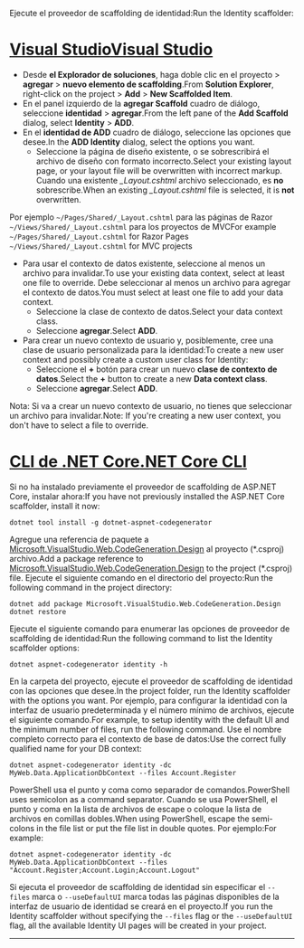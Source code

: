<span data-ttu-id="2fc3a-101">Ejecute el proveedor de scaffolding de identidad:</span><span class="sxs-lookup"><span data-stu-id="2fc3a-101">Run the Identity scaffolder:</span></span>

# <a name="visual-studiotabvisual-studio"></a>[<span data-ttu-id="2fc3a-102">Visual Studio</span><span class="sxs-lookup"><span data-stu-id="2fc3a-102">Visual Studio</span></span>](#tab/visual-studio)

* <span data-ttu-id="2fc3a-103">Desde **el Explorador de soluciones**, haga doble clic en el proyecto > **agregar** > **nuevo elemento de scaffolding**.</span><span class="sxs-lookup"><span data-stu-id="2fc3a-103">From **Solution Explorer**, right-click on the project > **Add** > **New Scaffolded Item**.</span></span>
* <span data-ttu-id="2fc3a-104">En el panel izquierdo de la **agregar Scaffold** cuadro de diálogo, seleccione **identidad** > **agregar**.</span><span class="sxs-lookup"><span data-stu-id="2fc3a-104">From the left pane of the **Add Scaffold** dialog, select **Identity** > **ADD**.</span></span>
* <span data-ttu-id="2fc3a-105">En el **identidad de ADD** cuadro de diálogo, seleccione las opciones que desee.</span><span class="sxs-lookup"><span data-stu-id="2fc3a-105">In the **ADD Identity** dialog, select the options you want.</span></span>
  * <span data-ttu-id="2fc3a-106">Seleccione la página de diseño existente, o se sobrescribirá el archivo de diseño con formato incorrecto.</span><span class="sxs-lookup"><span data-stu-id="2fc3a-106">Select your existing layout page, or your layout file will be overwritten with incorrect markup.</span></span> <span data-ttu-id="2fc3a-107">Cuando una existente  *\_Layout.cshtml* archivo seleccionado, es **no** sobrescribe.</span><span class="sxs-lookup"><span data-stu-id="2fc3a-107">When an existing *\_Layout.cshtml* file is selected, it is **not** overwritten.</span></span>

 <span data-ttu-id="2fc3a-108">Por ejemplo `~/Pages/Shared/_Layout.cshtml` para las páginas de Razor `~/Views/Shared/_Layout.cshtml` para los proyectos de MVC</span><span class="sxs-lookup"><span data-stu-id="2fc3a-108">For example `~/Pages/Shared/_Layout.cshtml` for Razor Pages `~/Views/Shared/_Layout.cshtml` for MVC projects</span></span>
* <span data-ttu-id="2fc3a-109">Para usar el contexto de datos existente, seleccione al menos un archivo para invalidar.</span><span class="sxs-lookup"><span data-stu-id="2fc3a-109">To use your existing data context, select at least one file to override.</span></span> <span data-ttu-id="2fc3a-110">Debe seleccionar al menos un archivo para agregar el contexto de datos.</span><span class="sxs-lookup"><span data-stu-id="2fc3a-110">You must select at least one file to add your data context.</span></span>
  * <span data-ttu-id="2fc3a-111">Seleccione la clase de contexto de datos.</span><span class="sxs-lookup"><span data-stu-id="2fc3a-111">Select your data context class.</span></span>
  * <span data-ttu-id="2fc3a-112">Seleccione **agregar**.</span><span class="sxs-lookup"><span data-stu-id="2fc3a-112">Select **ADD**.</span></span>
* <span data-ttu-id="2fc3a-113">Para crear un nuevo contexto de usuario y, posiblemente, cree una clase de usuario personalizada para la identidad:</span><span class="sxs-lookup"><span data-stu-id="2fc3a-113">To create a new user context and possibly create a custom user class for Identity:</span></span>
  * <span data-ttu-id="2fc3a-114">Seleccione el **+** botón para crear un nuevo **clase de contexto de datos**.</span><span class="sxs-lookup"><span data-stu-id="2fc3a-114">Select the **+** button to create a new **Data context class**.</span></span>
  * <span data-ttu-id="2fc3a-115">Seleccione **agregar**.</span><span class="sxs-lookup"><span data-stu-id="2fc3a-115">Select **ADD**.</span></span>

<span data-ttu-id="2fc3a-116">Nota: Si va a crear un nuevo contexto de usuario, no tienes que seleccionar un archivo para invalidar.</span><span class="sxs-lookup"><span data-stu-id="2fc3a-116">Note: If you're creating a new user context, you don't have to select a file to override.</span></span>

# <a name="net-core-clitabnetcore-cli"></a>[<span data-ttu-id="2fc3a-117">CLI de .NET Core</span><span class="sxs-lookup"><span data-stu-id="2fc3a-117">.NET Core CLI</span></span>](#tab/netcore-cli)

<span data-ttu-id="2fc3a-118">Si no ha instalado previamente el proveedor de scaffolding de ASP.NET Core, instalar ahora:</span><span class="sxs-lookup"><span data-stu-id="2fc3a-118">If you have not previously installed the ASP.NET Core scaffolder, install it now:</span></span>

```console
dotnet tool install -g dotnet-aspnet-codegenerator
```

<span data-ttu-id="2fc3a-119">Agregue una referencia de paquete a [Microsoft.VisualStudio.Web.CodeGeneration.Design](https://www.nuget.org/packages/Microsoft.VisualStudio.Web.CodeGeneration.Design/) al proyecto (\*.csproj) archivo.</span><span class="sxs-lookup"><span data-stu-id="2fc3a-119">Add a package reference to [Microsoft.VisualStudio.Web.CodeGeneration.Design](https://www.nuget.org/packages/Microsoft.VisualStudio.Web.CodeGeneration.Design/) to the project (\*.csproj) file.</span></span> <span data-ttu-id="2fc3a-120">Ejecute el siguiente comando en el directorio del proyecto:</span><span class="sxs-lookup"><span data-stu-id="2fc3a-120">Run the following command in the project directory:</span></span>

```console
dotnet add package Microsoft.VisualStudio.Web.CodeGeneration.Design
dotnet restore
```

<span data-ttu-id="2fc3a-121">Ejecute el siguiente comando para enumerar las opciones de proveedor de scaffolding de identidad:</span><span class="sxs-lookup"><span data-stu-id="2fc3a-121">Run the following command to list the Identity scaffolder options:</span></span>

```console
dotnet aspnet-codegenerator identity -h
```

<span data-ttu-id="2fc3a-122">En la carpeta del proyecto, ejecute el proveedor de scaffolding de identidad con las opciones que desee.</span><span class="sxs-lookup"><span data-stu-id="2fc3a-122">In the project folder, run the Identity scaffolder with the options you want.</span></span> <span data-ttu-id="2fc3a-123">Por ejemplo, para configurar la identidad con la interfaz de usuario predeterminada y el número mínimo de archivos, ejecute el siguiente comando.</span><span class="sxs-lookup"><span data-stu-id="2fc3a-123">For example, to setup identity with the default UI and the minimum number of files, run the following command.</span></span> <span data-ttu-id="2fc3a-124">Use el nombre completo correcto para el contexto de base de datos:</span><span class="sxs-lookup"><span data-stu-id="2fc3a-124">Use the correct fully qualified name for your DB context:</span></span>

```console
dotnet aspnet-codegenerator identity -dc MyWeb.Data.ApplicationDbContext --files Account.Register
```

<span data-ttu-id="2fc3a-125">PowerShell usa el punto y coma como separador de comandos.</span><span class="sxs-lookup"><span data-stu-id="2fc3a-125">PowerShell uses semicolon as a command separator.</span></span> <span data-ttu-id="2fc3a-126">Cuando se usa PowerShell, el punto y coma en la lista de archivos de escape o coloque la lista de archivos en comillas dobles.</span><span class="sxs-lookup"><span data-stu-id="2fc3a-126">When using PowerShell, escape the semi-colons in the file list or put the file list in double quotes.</span></span> <span data-ttu-id="2fc3a-127">Por ejemplo:</span><span class="sxs-lookup"><span data-stu-id="2fc3a-127">For example:</span></span>

```console
dotnet aspnet-codegenerator identity -dc MyWeb.Data.ApplicationDbContext --files "Account.Register;Account.Login;Account.Logout"
```

<span data-ttu-id="2fc3a-128">Si ejecuta el proveedor de scaffolding de identidad sin especificar el `--files` marca o `--useDefaultUI` marca todas las páginas disponibles de la interfaz de usuario de identidad se creará en el proyecto.</span><span class="sxs-lookup"><span data-stu-id="2fc3a-128">If you run the Identity scaffolder without specifying the `--files` flag or the `--useDefaultUI` flag, all the available Identity UI pages will be created in your project.</span></span>

---
